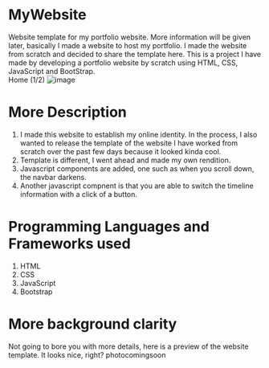 # MyWebsite
Website template for my portfolio website.
More information will be given later, basically I made a website to host my portfolio. I made the website from scratch and decided to share the template here.
This is a project I have made by developing a portfolio website by scratch using HTML, CSS, JavaScript and BootStrap.<br>
Home (1/2)
![image](https://user-images.githubusercontent.com/39120147/206865214-84a99b12-b11e-4236-afef-863705fdef2a.png)
# More Description
1. I made this website to establish my online identity. In the process, I also wanted to release the template of the website I have worked from scratch over the past few days because it looked kinda cool.
2. Template is different, I went ahead and made my own rendition.
3. Javascript components are added, one such as when you scroll down, the navbar darkens.
4. Another javascript compnent is that you are able to switch the timeline information with a click of a button.

# Programming Languages and Frameworks used
1. HTML
2. CSS
3. JavaScript
4. Bootstrap

# More background clarity
Not going to bore you with more details, here is a preview of the website template. It looks nice, right?
photocomingsoon
